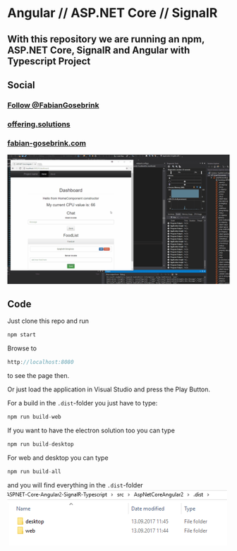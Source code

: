 # Angular // ASP.NET Core // SignalR

## With this repository we are running an npm, ASP.NET Core, SignalR and Angular with Typescript Project

## Social

### <a href="https://twitter.com/FabianGosebrink" target="_blank">Follow @FabianGosebrink</a>

### [offering.solutions](https://offering.solutions "blogLink")
### [fabian-gosebrink.com](http://fabian-gosebrink.com "homepage")


![signalr](.github/signalr.gif "signalr")

## Code

Just clone this repo and run 

```javascript 
npm start
```

Browse to
```javascript 
http://localhost:8080
```

to see the page then. 

Or just load the application in Visual Studio and press the Play Button.

For a build in the `.dist`-folder you just have to type:

```javascript 
npm run build-web
```

If you want to have the electron solution too you can type 

```javascript 
npm run build-desktop
```

For web and desktop you can type
```javascript 
npm run build-all
```
and you will find everything in the `.dist`-folder
![dist](.github/dist-folder.png "dist")

